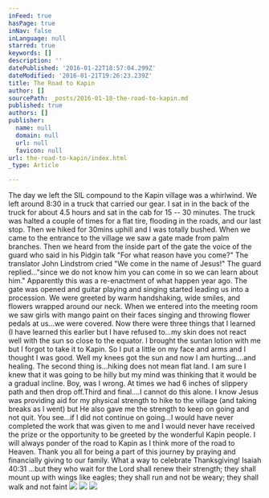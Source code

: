 ```yaml
---
inFeed: true
hasPage: true
inNav: false
inLanguage: null
starred: true
keywords: []
description: ''
datePublished: '2016-01-22T18:57:04.299Z'
dateModified: '2016-01-21T19:26:23.239Z'
title: The Road to Kapin
author: []
sourcePath: _posts/2016-01-18-the-road-to-kapin.md
published: true
authors: []
publisher:
  name: null
  domain: null
  url: null
  favicon: null
url: the-road-to-kapin/index.html
_type: Article

---
```

The day we left the SIL compound to the Kapin village was a whirlwind.  We left around 8:30 in a truck that carried our gear.  I sat in in the back of the truck for about 4.5 hours and sat in the cab for 15 -- 30 minutes.  The truck was halted a couple of times for a flat tire, flooding in the roads, and our last stop.  Then we hiked for 30mins uphill and I was totally bushed. When we came to the entrance to the village we saw a gate made from palm branches. Then we heard from the inside part of the gate the voice of the guard who said in his Pidgin talk "For what reason have you come?" The translator John Lindstrom cried  "We come in the name of Jesus!"  The guard replied..."since we do not know him you can come in so we can learn about him." Apparently this was a re-enactment of what happen year ago. The gate was opened and guitar playing and singing started leading us into a procession. We were greeted by warm handshaking, wide smiles, and flowers wrapped around our neck. When we entered into the meeting room we saw girls with mango paint on their faces singing and throwing flower pedals at us...we were covered. Now there were three things that I learned  (I have learned this earlier but I have refused to...my skin does not react well with the sun so close to the equator.  I brought the suntan lotion with me but I forgot to take it to Kapin.  So I put a little on my face and arms and I thought I was good.  Well my knees got the sun and now I am hurting....and healing. The second thing is...hiking does not mean flat land.  I am sure I knew that it was going to be hilly but my mind was thinking that it would be a gradual incline.  Boy, was I wrong.  At times we had 6 inches of slippery path and then drop off.Third and final....I cannot do this alone.  I know Jesus was providing aid for my physical strength to hike to the village (and taking breaks as I went) but He also gave me the strength to keep on going and not quit.  You see...if I did not continue on going...I would have never completed the work that was given to me and I would never have received the prize or the opportunity to be greeted by the wonderful Kapin people.  I will always ponder of the road to Kapin as I think more of the road to Heaven. Thank you all for being a part of this journey by praying and financially giving to our family. What a way to celebrate Thanksgiving! Isaiah 40:31  ...but they who wait for the Lord shall renew their strength;  they shall mount up with wings like eagles; they shall run and not be weary; they shall walk and not faint
![](https://the-grid-user-content.s3-us-west-2.amazonaws.com/ab988150-c239-4a27-ba4d-33222869438d.jpg)
![](https://the-grid-user-content.s3-us-west-2.amazonaws.com/67ee6b0f-08bc-4098-9434-80f1f5588f98.jpg)
![](https://the-grid-user-content.s3-us-west-2.amazonaws.com/5e7adc3a-a6db-428a-93f2-3a77f210487e.jpg)